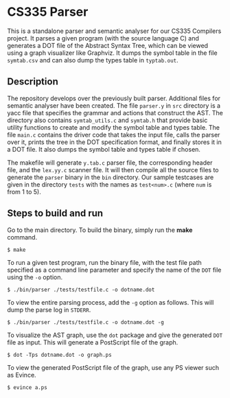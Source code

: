 # CS335 Parser

This is a standalone parser and semantic analyser for our CS335 Compilers project. It parses a given program (with the source language C) and generates a DOT file of the Abstract Syntax Tree, which can be viewed using a graph visualizer like Graphviz. It dumps the symbol table in the file `symtab.csv` and can also dump the types table in `typtab.out`.

## Description

The repository develops over the previously built parser. Additional files for semantic analyser have been created. The file `parser.y` in `src` directory is a yacc file that specifies the grammar and actions that construct the AST. The directory also contains `symtab_utils.c` and `symtab.h` that provide basic utility functions to create and modify the symbol table and types table. The file `main.c` contains the driver code that takes the input file, calls the parser over it, prints the tree in the DOT specification format, and finally stores it in a DOT file. It also dumps the symbol table and types table if chosen.

The makefile will generate `y.tab.c` parser file, the corresponding header file, and the `lex.yy.c` scanner file. It will then compile all the source files to generate the `parser` binary in the `bin` directory. Our sample testcases are given in the directory `tests` with the names as `test<num>.c` (where `num` is from 1 to 5).

## Steps to build and run

Go to the main directory. To build the binary, simply run the __make__ command.

```console
$ make
```

To run a given test program, run the binary file, with the test file path specified as a command line parameter and specify the name of the `DOT` file using the `-o` option.

```console
$ ./bin/parser ./tests/testfile.c -o dotname.dot
```

To view the entire parsing process, add the `-g` option as follows. This will dump the parse log in `STDERR`.

```console
$ ./bin/parser ./tests/testfile.c -o dotname.dot -g
```

To visualize the AST graph, use the `dot` package and give the generated `DOT` file as input. This will generate a PostScript file of the graph.

```console
$ dot -Tps dotname.dot -o graph.ps
```

To view the generated PostScript file of the graph, use any PS viewer such as Evince.

```console
$ evince a.ps 
```
